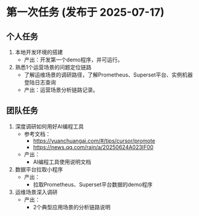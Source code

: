 # 第一次任务 (发布于 2025-07-17)

## 个人任务
1. 本地开发环境的搭建
   - 产出：开发第一个demo程序，并可运行。
2. 熟悉1个运营场景的问题定位链路
   - 了解运维场景的调研路径，了解Prometheus、Superset平台、实例机器登陆日志查询
   - 产出：运营场景分析链路记录。

## 团队任务
1. 深度调研如何用好AI编程工具
   - 参考文档：
     - https://yuanchuangai.com/#/tips/cursor/promote
     - https://news.qq.com/rain/a/20250624A023IF00
   - 产出：
     - AI编程工具使用说明文档
2. 数据平台拉取小程序
   - 产出：
     - 拉取Prometheus、Superset平台数据的demo程序
3. 运维场景深入调研
   - 产出：
     - 2个典型应用场景的分析链路说明